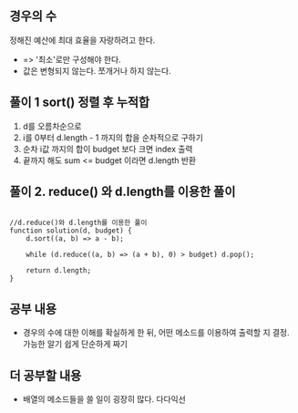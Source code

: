 ## 경우의 수

정해진 예산에 최대 효율을 자랑하려고 한다.

- => '최소'로만 구성해야 한다.
- 값은 변형되지 않는다. 쪼개거나 하지 않는다.

## 풀이 1 sort() 정렬 후 누적합

1. d를 오름차순으로
2. i를 0부터 d.length - 1 까지의 합을 순차적으로 구하기
3. 순차 i값 까지의 합이 budget 보다 크면 index 출력
4. 끝까지 해도 sum <= budget 이라면 d.length 반환

## 풀이 2. reduce() 와 d.length를 이용한 풀이

```

//d.reduce()와 d.length를 이용한 풀이
function solution(d, budget) {
    d.sort((a, b) => a - b);

    while (d.reduce((a, b) => (a + b), 0) > budget) d.pop();

    return d.length;
}

```

## 공부 내용

- 경우의 수에 대한 이해를 확실하게 한 뒤, 어떤 메소드를 이용하여 출력할 지 결정. 가능한 알기 쉽게 단순하게 짜기

## 더 공부할 내용

- 배열의 메소드들을 쓸 일이 굉장히 많다. 다다익선
